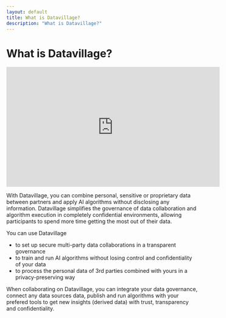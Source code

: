 ```yaml
---
layout: default
title: What is Datavillage?
description: "What is Datavillage?"
---
```


# What is Datavillage?

<iframe width="560" height="315" src="https://www.youtube.com/embed/xylfGjXoEDo" title="YouTube video player" frameborder="0" allow="accelerometer; autoplay; clipboard-write; encrypted-media; gyroscope; picture-in-picture; web-share" allowfullscreen></iframe>

With Datavillage, you can combine personal, sensitive or proprietary data between partners and apply AI algorithms without disclosing any information.
Datavillage simplifies the governance of data collaboration and algorithm execution in completely confidential environments, allowing participants to spend more time getting the most out of their data.

You can use Datavillage
<ul>
<li>to set up secure multi-party data collaborations in a transparent governance</li>
<li>to train and run AI algorithms without losing control and confidentiality of your data</li>
<li>to process the personal data of 3rd parties combined with yours in a privacy-preserving way</li>
</ul>

When collaborating on Datavillage, you can integrate your data governance, connect any data sources data, publish and run algorithms with your prefered tools to get new insights (derived data) with trust, transparency and confidentiality.

